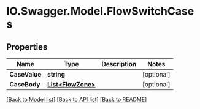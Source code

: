 # IO.Swagger.Model.FlowSwitchCases
## Properties

Name | Type | Description | Notes
------------ | ------------- | ------------- | -------------
**CaseValue** | **string** |  | [optional] 
**CaseBody** | [**List&lt;FlowZone&gt;**](FlowZone.md) |  | [optional] 

[[Back to Model list]](../README.md#documentation-for-models) [[Back to API list]](../README.md#documentation-for-api-endpoints) [[Back to README]](../README.md)

